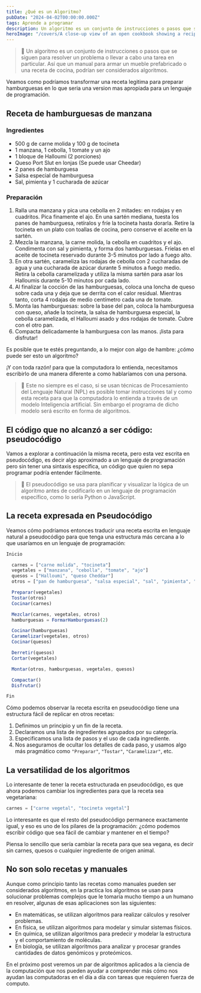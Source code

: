```yaml
---
title: ¿Qué es un Algoritmo?
pubDate: "2024-04-02T00:00:00.000Z"
tags: Aprende a programar
description: Un algoritmo es un conjunto de instrucciones o pasos que se siguen para resolver un problema o llevar a cabo una tarea en particular. Así que, un manual para armar un mueble prefabricado o una receta de cocina, podrían ser considerados algoritmos.
heroImage: "/covers/A close-up view of an open cookbook showing a recipe for sourdough starter.jpg"
---
```


> 🍔 Un algoritmo es un conjunto de instrucciones o pasos que se siguen para resolver un problema o llevar a cabo una tarea en particular. Así que un manual para armar un mueble prefabricado o una receta de cocina, podrían ser considerados algoritmos.

Veamos como podríamos transformar una receta legitima para preparar hamburguesas en lo que seria una version mas apropiada para un lenguaje de programación.

## Receta de hamburguesas de manzana

### Ingredientes

- 500 g de carne molida y 100 g de tocineta
- 1 manzana, 1 cebolla, 1 tomate y un ajo
- 1 bloque de Halloumi (2 porciones)
- Queso Port Slut en lonjas (Se puede usar Cheedar)
- 2 panes de hamburguesa
- Salsa especial de hamburguesa
- Sal, pimienta y 1 cucharada de azúcar

### Preparación

1. Ralla una manzana y pica una cebolla en 2 mitades: en rodajas y en cuadritos. Pica finamente el ajo. En una sartén mediana, tuesta los panes de hamburguesa, retíralos y fríe la tocineta hasta dorarla. Retire la tocineta en un plato con toallas de cocina, pero conserve el aceite en la sartén.
2. Mezcla la manzana, la carne molida, la cebolla en cuadritos y el ajo. Condimenta con sal y pimienta, y forma dos hamburguesas. Fríelas en el aceite de tocineta reservado durante 3-5 minutos por lado a fuego alto.
3. En otra sartén, carameliza las rodajas de cebolla con 2 cucharadas de agua y una cucharada de azúcar durante 5 minutos a fuego medio. Retira la cebolla caramelizada y utiliza la misma sartén para asar los Halloumis durante 5-10 minutos por cada lado.
4. Al finalizar la cocción de las hamburguesas, coloca una loncha de queso sobre cada una y deja que se derrita con el calor residual. Mientras tanto, corta 4 rodajas de medio centímetro cada una de tomate.
5. Monta las hamburguesas: sobre la base del pan, coloca la hamburguesa con queso, añade la tocineta, la salsa de hamburguesa especial, la cebolla caramelizada, el Halloumi asado y dos rodajas de tomate. Cubre con el otro pan.
6. Compacta delicadamente la hamburguesa con las manos. ¡lista para disfrutar!

Es posible que te estés preguntando, a lo mejor con algo de hambre: ¿cómo puede ser esto un algoritmo?

¡Y con toda razón! para que la computadora lo entienda, necesitamos escribirlo de una manera diferente a como hablaríamos con una persona.

> 🤖 Este no siempre es el caso, si se usan técnicas de Procesamiento del Lenguaje Natural (NPL) es posible tomar instrucciones tal y como esta receta para que la computadora lo entienda a través de un modelo Inteligencia artificial. Sin embargo el programa de dicho modelo será escrito en forma de algoritmos.

## El código que no alcanzó a ser código: pseudocódigo

Vamos a explorar a continuación la misma receta, pero esta vez escrita en pseudocódigo, es decir algo aproximado a un lenguaje de programación pero sin tener una sintaxis especifica, un código que quien no sepa programar podría entender fácilmente.

> 🧠 El pseudocódigo se usa para planificar y visualizar la lógica de un algoritmo antes de codificarlo en un lenguaje de programación específico, como lo sería Python o JavaScript.

## La receta expresada en Pseudocódigo

Veamos cómo podríamos entonces traducir una receta escrita en lenguaje natural a pseudocódigo para que tenga una estructura más cercana a lo que usaríamos en un lenguaje de programación:

```javascript
Inicio

  carnes = ["carne molida", "tocineta"]
  vegetales = ["manzana", "cebolla", "tomate", "ajo"]
  quesos = ["Halloumi", "queso Cheddar"]
  otros = ["pan de hamburguesa", "salsa especial", "sal", "pimienta", "azúcar"]

  Preparar(vegetales)
  Tostar(otros)
  Cocinar(carnes)

  Mezclar(carnes, vegetales, otros)
  hamburguesas = FormarHamburguesas(2)

  Cocinar(hamburguesas)
  Caramelizar(vegetales, otros)
  Cocinar(quesos)

  Derretir(quesos)
  Cortar(vegetales)

  Montar(otros, hamburguesas, vegetales, quesos)

  Compactar()
  Disfrutar()

Fin
```

Cómo podemos observar la receta escrita en pseudocódigo tiene una estructura fácil de replicar en otros recetas:

1. Definimos un principio y un fin de la receta.
2. Declaramos una lista de ingredientes agrupados por su categoría.
3. Especificamos una lista de pasos y el uso de cada ingrediente.
4. Nos aseguramos de ocultar los detalles de cada paso, y usamos algo más pragmático como `"Preparar"`, `"Tostar"`, `"Caramelizar"`, etc.

## La versatilidad de los algoritmos

Lo interesante de tener la receta estructurada en pseudocódigo, es que ahora podemos cambiar los ingredientes para que la receta sea vegetariana:

```javascript
carnes = ["carne vegetal", "tocineta vegetal"]
```

Lo interesante es que el resto del pseudocódigo permanece exactamente igual, y eso es uno de los pilares de la programación: ¿cómo podemos escribir código que sea fácil de cambiar y mantener en el tiempo?

Piensa lo sencillo que sería cambiar la receta para que sea vegana, es decir sin carnes, quesos o cualquier ingrediente de origen animal.

## No son solo recetas y manuales

Aunque como principio tanto las recetas como manuales pueden ser considerados algoritmos, en la practica los algoritmos se usan para solucionar problemas complejos que le tomaría mucho tiempo a un humano en resolver, algunas de esas aplicaciones son las siguientes:

- En matemáticas, se utilizan algoritmos para realizar cálculos y resolver problemas.
- En física, se utilizan algoritmos para modelar y simular sistemas físicos.
- En química, se utilizan algoritmos para predecir y modelar la estructura y el comportamiento de moléculas.
- En biología, se utilizan algoritmos para analizar y procesar grandes cantidades de datos genómicos y proteómicos.

En el próximo post veremos un par de algoritmos aplicados a la ciencia de la computación que nos pueden ayudar a comprender más cómo nos ayudan las computadoras en el día a día con tareas que requieren fuerza de computo.